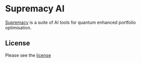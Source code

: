 # Supremacy AI

[Supremacy](https://supremacy.thomasbale.com/) is a suite of AI tools for quantum enhanced portfolio optimisation.

## License

Please see the [license](LICENSE)
